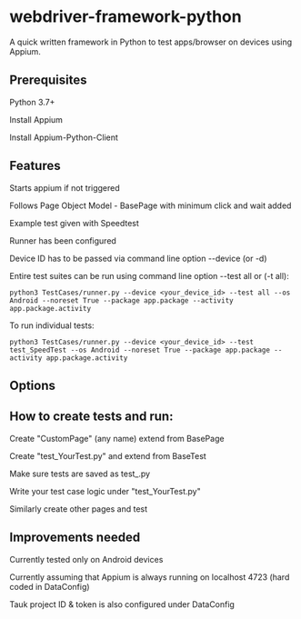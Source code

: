 # webdriver-framework-python

A quick written framework in Python to test apps/browser on devices using Appium.

## Prerequisites

Python 3.7+

Install Appium

Install Appium-Python-Client

## Features

Starts appium if not triggered

Follows Page Object Model - BasePage with minimum click and wait added

Example test given with Speedtest

Runner has been configured

Device ID has to be passed via command line option --device (or -d)

Entire test suites can be run using command line option --test all or (-t all):

```python3 TestCases/runner.py --device <your_device_id> --test all --os Android --noreset True --package app.package --activity app.package.activity```

To run individual tests:

```python3 TestCases/runner.py --device <your_device_id> --test test_SpeedTest --os Android --noreset True --package app.package --activity app.package.activity ```

## Options


## How to create tests and run:

Create "CustomPage" (any name) extend from BasePage

Create "test_YourTest.py" and extend from BaseTest

Make sure tests are saved as test_<anything>.py

Write your test case logic under "test_YourTest.py"

Similarly create other pages and test

## Improvements needed


Currently tested only on Android devices

Currently assuming that Appium is always running on localhost 4723 (hard coded in DataConfig)

Tauk project ID & token is also configured under DataConfig
